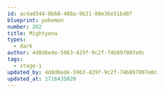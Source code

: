 ```yaml
---
id: ac4ad544-8b68-408a-9b21-80e36e51bd07
blueprint: pokemon
number: 262
title: Mightyena
types:
  - dark
author: 4d8d6ede-5963-429f-9c2f-74b897007e0c
tags:
  - stage-1
updated_by: 4d8d6ede-5963-429f-9c2f-74b897007e0c
updated_at: 1716435020
---
```

